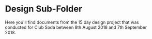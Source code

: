   # Design Sub-Folder

  Here you'll find documents from the 15 day design project that was conducted for Club Soda between 8th August 2018 and 7th September 2018.
